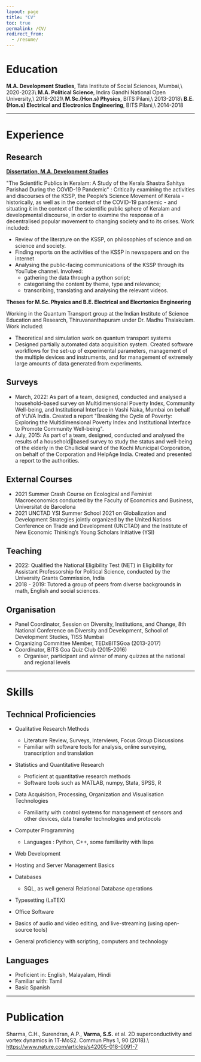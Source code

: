 ```yaml
---
layout: page
title: "CV"
toc: true
permalink: /CV/
redirect_from:
  - /resume/
---
```



Education
===
 **M.A. Development Studies**, Tata Institute of Social Sciences, Mumbai,\\
 2020-2023\\
**M.A. Political Science**, Indira Gandhi National Open University,\\
 2018-2021\\
 **M.Sc.(Hon.s) Physics**, BITS Pilani,\\
 2013-2018\\
 **B.E.(Hon.s) Electrical and Electronics Engineering**, BITS Pilani,\\
 2014-2018

---

Experience
===

Research
---
__[**Dissertation**, M.A. Development Studies](http://mads.sangeethvarma.com)__

"The Scientific Publics in Keralam: A Study of the Kerala Shastra Sahitya Parishad During the COVID-19 Pandemic" : Critically examining the activities and discourses of the KSSP, the People’s Science Movement of Kerala - historically, as well as in the context of the COVID-19 pandemic - and situating it in the context of the scientific public sphere of Keralam and developmental discourse, in order to examine the response of a decentralised popular movement to changing society and to its crises.
Work included:
- Review of the literature on the KSSP, on philosophies of science and on science and society.
- Finding reports on the activities of the KSSP in newspapers and on the internet
- Analysing the public-facing communications of the KSSP through its YouTube channel. Involved:
  - gathering the data through a python script;
  - categorising the content by theme, type and relevance;
  - transcribing, translating and analysing the relevant videos.

__Theses for M.Sc. Physics and B.E. Electrical and Elecrtonics Engineering__

Working in the Quantum Transport group at the Indian Institute of Science Education and Research, Thiruvananthapuram under Dr. Madhu Thalakulam.
Work included:
- Theoretical and simulation work on quantum transport systems
- Designed partially automated data acquisition system. Created software workflows for the set-up of experimental parameters, management of the multiple devices and instruments, and for management of extremely large amounts of data generated from experiments.

Surveys
---
- March, 2022: As part of a team, designed, conducted and analysed a household-based survey on Multidimensional Poverty Index, Community Well-being, and Institutional Interface in Vashi Naka, Mumbai on behalf of YUVA India. Created a report "Breaking the Cycle of Poverty: Exploring the Multidimensional Poverty Index and Institutional Interface to Promote Community Well-being".
- July, 2015: As part of a team, designed, conducted and analysed the results of a householdbased survey to study the status and well-being of the elderly in the Chullickal ward of the Kochi Municipal Corporation, on behalf of the Corporation and HelpAge India. Created and presented a report to the authorities. 

External Courses
---
- 2021 Summer Crash Course on Ecological and Feminist Macroeconomics conducted by the Faculty of Economics and Business, Universitat de Barcelona
- 2021 UNCTAD YSI Summer School 2021 on Globalization and Development Strategies jointly organized by the United Nations Conference on Trade and Development (UNCTAD) and the Institute of New Economic Thinking’s Young Scholars Initiative (YSI)

Teaching
---
- 2022:  Qualified the National Eligibility Test (NET) in Eligibility for Assistant Professorship for Political Science, conducted by the University Grants Commission, India
- 2018 - 2019: Tutored a group of peers from diverse backgrounds in math, English and social sciences.

Organisation
---
* Panel Coordinator, Session on Diversity, Institutions, and Change, 8th National Conference on Diversity and Development, School of Development Studies, TISS Mumbai
* Organizing Committee Member, TEDxBITSGoa (2013-2017)
* Coordinator, BITS Goa Quiz Club (2015-2016)
  - Organiser, participant and winner of many quizzes at the national and regional levels

---

Skills
===

Technical Proficiencies
---
* Qualitative Research Methods
  - Literature Review, Surveys, Interviews, Focus Group Discussions
  - Familiar with software tools for analysis, online surveying, transcription and translation

* Statistics and Quantitative Research
  - Proficient at quantitative research methods
  - Software tools such as MATLAB, numpy, Stata, SPSS, R
    
* Data Acquisition, Processing, Organization and Visualisation Technologies
  - Familiarity with control systems for management of sensors and other devices, data transfer technologies and protocols
  
* Computer Programming 
  - Languages : Python, C++, some familiarity with lisps

* Web Development
  
* Hosting and Server Management Basics
  
* Databases
  - SQL, as well general Relational Database operations

* Typesetting (LaTEX)

* Office Software

* Basics of audio and video editing, and live-streaming (using open-source tools)

* General proficiency with scripting, computers and technology


Languages
---------
* Proficient in: English, Malayalam, Hindi
* Familiar with: Tamil
* Basic Spanish

---

Publication
======
Sharma, C.H., Surendran, A.P., **Varma, S.S.** et al. 2D superconductivity and vortex dynamics in 1T-MoS2. Commun Phys 1, 90 (2018).\\
<https://www.nature.com/articles/s42005-018-0091-7>
 
---
